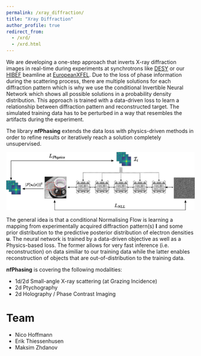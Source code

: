 ```yaml
---
permalink: /xray_diffraction/
title: "Xray Diffraction"
author_profile: true
redirect_from: 
  - /xrd/
  - /xrd.html
---
```


We are developing a one-step approach that inverts X-ray diffraction images in real-time during experiments at synchrotrons like [DESY](https://desy.de) or our [HIBEF](https://www.hzdr.de/db/Cms?pOid=50566&pNid=694) beamline at [EuropeanXFEL](https://www.xfel.eu). Due to the loss of phase information during the scattering process, there are multiple solutions for each diffraction pattern which is why we use the conditional Invertible Neural Network which shows all possible solutions in a probability density distribution. This approach is trained with a data-driven loss to learn a relationship between diffraction pattern and reconstructed target. The simulated training data has to be perturbed in a way that resembles the artifacts during the experiment.


The library **nfPhasing** extends the data loss with physics-driven methods in order to refine results or iteratively reach a solution completely unsupervised. 

![nfPhasing workflow](../images/nfphasing_sketch.png)

The general idea is that a conditional Normalising Flow is learning a mapping from experimentally acquired diffraction pattern(s) **I** and some prior distribution to the predictive posterior distribution of electron densities **u**. The neural network is trained by a data-driven objective as well as a Physics-based loss. The former allows for very fast inference (i.e. reconstruction) on data similiar to our training data while the latter enables reconstruction of objects that are out-of-distribution to the training data.

**nfPhasing** is covering the following modalities:
- 1d/2d Small-angle X-ray scattering (at Grazing Incidence)
- 2d Ptychography
- 2d Holography / Phase Contrast Imaging

# Team
* Nico Hoffmann
* Erik Thiessenhusen
* Maksim Zhdanov
